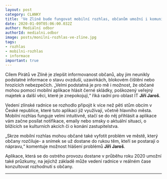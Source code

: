 ```yaml
---
layout: post
category: CLANKY
title: 'Ve Zlíně bude fungovat mobilní rozhlas, občanům umožní i komunikaci s úřadem'
date: 2020-01-09T05:06:00.032Z
author: Mediální odbor
authorId: medialni.odbor
image: posts/monilni-rozhlas-ve-zline.jpg
tags: 
- rozhlas
- mobilni-rozhlas 
- informace
important: true
---
```


Cílem Pirátů ve Zlíně je zlepšit informovanost občanů, aby jim neunikly podstatné informace o stavu ovzduší, uzavírkách, blokovém čištění nebo hrozících nebezpečích. „Velmi podstatná je pro mě i možnost, že občané mohou pomocí mobilní aplikace hlásit černé skládky, poškozený veřejný majetek a další věci, které je znepokojují,“ říká radní pro oblast IT **Jiří Jaroš**.

Vedení zlínské radnice se rozhodlo připojit k více než pěti stům obcím v České republice, které tuto aplikaci již využívají, včetně hlavního města. Mobilní rozhlas funguje velmi intuitivně, stačí se do něj přihlásit a aplikace vám začne posílat notifikace, emaily nebo smsky o aktuální situaci, o blížících se kulturních akcích či o konání zastupitelstva.

„Skrze mobilní rozhlas mohou občané také vyfotit problém ve městě, který občany rozčiluje- a snímek se už dostane do rukou těm, kteří se postarají o nápravu,“ komentuje možnost hlášení problémů **Jiří Jaroš**.

Aplikace, která se do ostrého provozu dostane v průběhu roku 2020 umožní také průzkumy, na jejichž základě může vedení radnice v reálném čase konzultovat rozhodnutí s občany.

- - -
